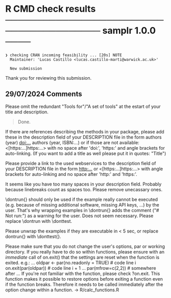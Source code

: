 # R CMD check results ──────────────────────────────────────── samplr 1.0.0 ────
```
❯ checking CRAN incoming feasibility ... [20s] NOTE
  Maintainer: 'Lucas Castillo <lucas.castillo-marti@warwick.ac.uk>'
  
  New submission
```
Thank you for reviewing this submission. 

## 29/07/2024 Comments 
Please omit the redundant "Tools for"/"A set of tools" at the estart of
your title and description.

> Done.

If there are references describing the methods in your package, please
add these in the description field of your DESCRIPTION file in the form
authors (year) <doi:...>
authors (year, ISBN:...)
or if those are not available: <[https:...]https:...>
with no space after 'doi:', 'https:' and angle brackets for
auto-linking. (If you want to add a title as well please put it in
quotes: "Title")

Please provide a link to the used webservices to the description field
of your DESCRIPTION file in the form
<http:...> or <[https:...]https:...>
with angle brackets for auto-linking and no space after 'http:' and
'https:'.

It seems like you have too many spaces in your description field.
Probably because linebreaks count as spaces too.
Please remove unecassary ones.

\dontrun{} should only be used if the example really cannot be executed
(e.g. because of missing additional software, missing API keys, ...) by
the user. That's why wrapping examples in \dontrun{} adds the comment
("# Not run:") as a warning for the user. Does not seem necessary.
Please replace \dontrun with \donttest.

Please unwrap the examples if they are executable in < 5 sec, or replace
dontrun{} with \donttest{}.

Please make sure that you do not change the user's options, par or
working directory. If you really have to do so within functions, please
ensure with an *immediate* call of on.exit() that the settings are reset
when the function is exited.
e.g.:
...
oldpar <- par(no.readonly = TRUE) # code line i
on.exit(par(oldpar)) # code line i + 1
...
par(mfrow=c(2,2)) # somewhere after
...
If you're not familiar with the function, please check ?on.exit. This
function makes it possible to restore options before exiting a function
even if the function breaks. Therefore it needs to be called immediately
after the option change within a function.
-> R/calc_functions.R